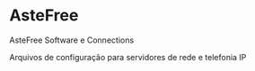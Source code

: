 # AsteFree
AsteFree Software e Connections

Arquivos de configuração para servidores de rede e telefonia IP
